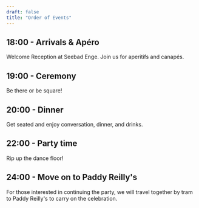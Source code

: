 ```yaml
---
draft: false
title: "Order of Events"
---
```


## 18:00 - Arrivals & Apéro

Welcome Reception at Seebad Enge.
Join us for aperitifs and canapés.

## 19:00 - Ceremony

Be there or be square!

## 20:00 - Dinner

Get seated and enjoy conversation, dinner, and drinks.

## 22:00 - Party time

Rip up the dance floor!

## 24:00 - Move on to Paddy Reilly's

For those interested in continuing the party, we will travel together by tram to Paddy Reilly's to carry on the celebration.
